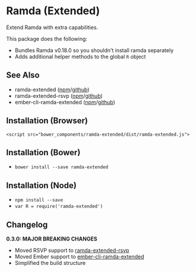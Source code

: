 # Ramda (Extended)
Extend Ramda with extra capabilities.

This package does the following:

* Bundles Ramda v0.18.0 so you shouldn't install ramda separately
* Adds additional helper methods to the global `R` object

## See Also

* ramda-extended ([npm](https://www.npmjs.com/package/ramda-extended)/[github](https://github.com/mediasuitenz/ramda-extended))
* ramda-extended-rsvp ([npm](https://www.npmjs.com/package/ramda-extended-rsvp)/[github](https://github.com/mediasuitenz/ramda-extended-rsvp))
* ember-cli-ramda-extended ([npm](https://www.npmjs.com/package/ember-cli-ramda-extended)/[github](https://github.com/mediasuitenz/ember-cli-ramda-extended))


## Installation (Browser)

`<script src="bower_components/ramda-extended/dist/ramda-extended.js">`

## Installation (Bower)

* `bower install --save ramda-extended`

## Installation (Node)

* `npm install --save`
* `var R = require('ramda-extended')`


## Changelog

**0.3.0: MAJOR BREAKING CHANGES**

* Moved RSVP support to [ramda-extended-rsvp](https://github.com/mediasuitenz/ramda-extended-rsvp)
* Moved Ember support to [ember-cli-ramda-extended](https://github.com/mediasuitenz/ember-cli-ramda-extended)
* Simplified the build structure
